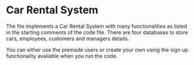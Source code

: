 # Car Rental System
The file implements a Car Rental System with many functionalities as listed in the starting comments of the code file.
There are four databases to store cars, employees, customers and managers details.

You can either use the premade users or create your own using the sign up functionality available when you run the code.
